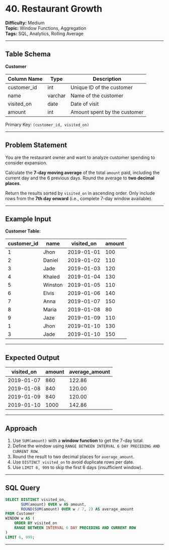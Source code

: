 # 40. Restaurant Growth

**Difficulty:** Medium  
**Topic:** Window Functions, Aggregation  
**Tags:** SQL, Analytics, Rolling Average

---

## Table Schema

**Customer**

| Column Name   | Type    | Description                              |
|---------------|---------|------------------------------------------|
| customer_id   | int     | Unique ID of the customer                |
| name          | varchar | Name of the customer                     |
| visited_on    | date    | Date of visit                            |
| amount        | int     | Amount spent by the customer             |

Primary Key: `(customer_id, visited_on)`

---

## Problem Statement

You are the restaurant owner and want to analyze customer spending to consider expansion.

Calculate the **7-day moving average** of the total `amount` paid, including the current day and the 6 previous days. Round the average to **two decimal places**.

Return the results sorted by `visited_on` in ascending order. Only include rows from the **7th day onward** (i.e., complete 7-day window available).

---

## Example Input

**Customer Table:**

| customer_id | name    | visited_on | amount |
|-------------|---------|------------|--------|
| 1           | Jhon    | 2019-01-01 | 100    |
| 2           | Daniel  | 2019-01-02 | 110    |
| 3           | Jade    | 2019-01-03 | 120    |
| 4           | Khaled  | 2019-01-04 | 130    |
| 5           | Winston | 2019-01-05 | 110    |
| 6           | Elvis   | 2019-01-06 | 140    |
| 7           | Anna    | 2019-01-07 | 150    |
| 8           | Maria   | 2019-01-08 | 80     |
| 9           | Jaze    | 2019-01-09 | 110    |
| 1           | Jhon    | 2019-01-10 | 130    |
| 3           | Jade    | 2019-01-10 | 150    |

---

## Expected Output

| visited_on | amount | average_amount |
|------------|--------|----------------|
| 2019-01-07 | 860    | 122.86         |
| 2019-01-08 | 840    | 120.00         |
| 2019-01-09 | 840    | 120.00         |
| 2019-01-10 | 1000   | 142.86         |

---

## Approach

1. Use `SUM(amount)` with a **window function** to get the 7-day total.
2. Define the window using `RANGE BETWEEN INTERVAL 6 DAY PRECEDING AND CURRENT ROW`.
3. Round the result to two decimal places for `average_amount`.
4. Use `DISTINCT visited_on` to avoid duplicate rows per date.
5. Use `LIMIT 6, 999` to skip the first 6 days (insufficient window).

---

## SQL Query

```sql
SELECT DISTINCT visited_on,
       SUM(amount) OVER w AS amount,
       ROUND(SUM(amount) OVER w / 7, 2) AS average_amount
FROM Customer
WINDOW w AS (
    ORDER BY visited_on
    RANGE BETWEEN INTERVAL 6 DAY PRECEDING AND CURRENT ROW
)
LIMIT 6, 999;
```
---
